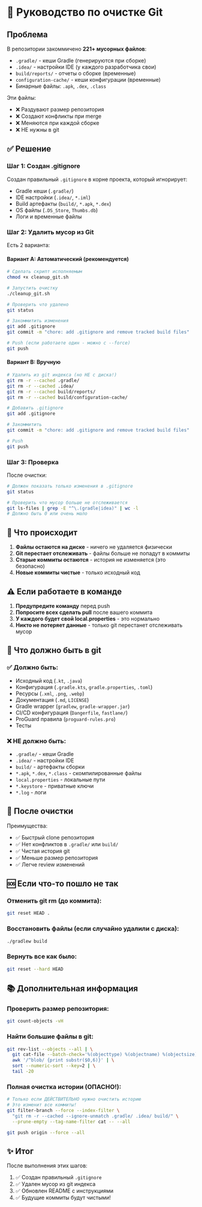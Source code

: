 # 🧹 Руководство по очистке Git

## Проблема

В репозитории закоммичено **221+ мусорных файлов**:
- `.gradle/` - кеши Gradle (генерируются при сборке)
- `.idea/` - настройки IDE (у каждого разработчика свои)
- `build/reports/` - отчеты о сборке (временные)
- `configuration-cache/` - кеши конфигурации (временные)
- Бинарные файлы: `.apk`, `.dex`, `.class`

Эти файлы:
- ❌ Раздувают размер репозитория
- ❌ Создают конфликты при merge
- ❌ Меняются при каждой сборке
- ❌ НЕ нужны в git

## ✅ Решение

### Шаг 1: Создан .gitignore

Создан правильный `.gitignore` в корне проекта, который игнорирует:
- Gradle кеши (`.gradle/`)
- IDE настройки (`.idea/`, `*.iml`)
- Build артефакты (`build/`, `*.apk`, `*.dex`)
- OS файлы (`.DS_Store`, `Thumbs.db`)
- Логи и временные файлы

### Шаг 2: Удалить мусор из Git

Есть 2 варианта:

#### Вариант A: Автоматический (рекомендуется)

```bash
# Сделать скрипт исполняемым
chmod +x cleanup_git.sh

# Запустить очистку
./cleanup_git.sh

# Проверить что удалено
git status

# Закоммитить изменения
git add .gitignore
git commit -m "chore: add .gitignore and remove tracked build files"

# Push (если работаете один - можно с --force)
git push
```

#### Вариант B: Вручную

```bash
# Удалить из git индекса (но НЕ с диска!)
git rm -r --cached .gradle/
git rm -r --cached .idea/
git rm -r --cached build/reports/
git rm -r --cached build/configuration-cache/

# Добавить .gitignore
git add .gitignore

# Закоммитить
git commit -m "chore: add .gitignore and remove tracked build files"

# Push
git push
```

### Шаг 3: Проверка

После очистки:

```bash
# Должен показать только изменения в .gitignore
git status

# Проверить что мусор больше не отслеживается
git ls-files | grep -E "^\.(gradle|idea)" | wc -l
# Должно быть 0 или очень мало
```

## 🔄 Что происходит

1. **Файлы остаются на диске** - ничего не удаляется физически
2. **Git перестает отслеживать** - файлы больше не попадут в коммиты
3. **Старые коммиты остаются** - история не изменяется (это безопасно)
4. **Новые коммиты чистые** - только исходный код

## ⚠️ Если работаете в команде

1. **Предупредите команду** перед push
2. **Попросите всех сделать pull** после вашего коммита
3. **У каждого будет свой local.properties** - это нормально
4. **Никто не потеряет данные** - только git перестанет отслеживать мусор

## 📝 Что должно быть в git

### ✅ Должно быть:
- Исходный код (`.kt`, `.java`)
- Конфигурация (`.gradle.kts`, `gradle.properties`, `.toml`)
- Ресурсы (`.xml`, `.png`, `.webp`)
- Документация (`.md`, `LICENSE`)
- Gradle wrapper (`gradlew`, `gradle-wrapper.jar`)
- CI/CD конфигурация (`Dangerfile`, `fastlane/`)
- ProGuard правила (`proguard-rules.pro`)
- Тесты

### ❌ НЕ должно быть:
- `.gradle/` - кеши Gradle
- `.idea/` - настройки IDE
- `build/` - артефакты сборки
- `*.apk`, `*.dex`, `*.class` - скомпилированные файлы
- `local.properties` - локальные пути
- `*.keystore` - приватные ключи
- `*.log` - логи

## 🚀 После очистки

Преимущества:
- ✅ Быстрый clone репозитория
- ✅ Нет конфликтов в `.gradle/` или `build/`
- ✅ Чистая история git
- ✅ Меньше размер репозитория
- ✅ Легче review изменений

## 🆘 Если что-то пошло не так

### Отменить git rm (до коммита):
```bash
git reset HEAD .
```

### Восстановить файлы (если случайно удалили с диска):
```bash
./gradlew build
```

### Вернуть все как было:
```bash
git reset --hard HEAD
```

## 📚 Дополнительная информация

### Проверить размер репозитория:
```bash
git count-objects -vH
```

### Найти большие файлы в git:
```bash
git rev-list --objects --all | \
  git cat-file --batch-check='%(objecttype) %(objectname) %(objectsize) %(rest)' | \
  awk '/^blob/ {print substr($0,6)}' | \
  sort --numeric-sort --key=2 | \
  tail -20
```

### Полная очистка истории (ОПАСНО!):
```bash
# Только если ДЕЙСТВИТЕЛЬНО нужно очистить историю
# Это изменит все коммиты!
git filter-branch --force --index-filter \
  "git rm -r --cached --ignore-unmatch .gradle/ .idea/ build/" \
  --prune-empty --tag-name-filter cat -- --all

git push origin --force --all
```

## ✨ Итог

После выполнения этих шагов:
1. ✅ Создан правильный `.gitignore`
2. ✅ Удален мусор из git индекса
3. ✅ Обновлен README с инструкциями
4. ✅ Будущие коммиты будут чистыми!

